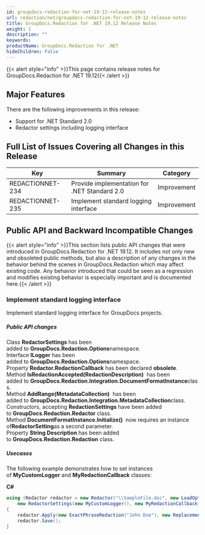 ```yaml
---
id: groupdocs-redaction-for-net-19-12-release-notes
url: redaction/net/groupdocs-redaction-for-net-19-12-release-notes
title: GroupDocs.Redaction for .NET 19.12 Release Notes
weight: 1
description: ""
keywords: 
productName: GroupDocs.Redaction for .NET
hideChildren: False
---
```

{{< alert style="info" >}}This page contains release notes for GroupDocs.Redaction for .NET 19.12{{< /alert >}}

## Major Features

There are the following improvements in this release:

*   Support for .NET Standard 2.0 
*   Redactor settings including logging interface

## Full List of Issues Covering all Changes in this Release

| Key | Summary | Category |
| --- | --- | --- |
| REDACTIONNET-234 | Provide implementation for .NET Standard 2.0 | Improvement |
| REDACTIONNET-235 | Implement standard logging interface | Improvement |

## Public API and Backward Incompatible Changes

{{< alert style="info" >}}This section lists public API changes that were introduced in GroupDocs.Redaction for .NET 19.12. It includes not only new and obsoleted public methods, but also a description of any changes in the behavior behind the scenes in GroupDocs.Redaction which may affect existing code. Any behavior introduced that could be seen as a regression and modifies existing behavior is especially important and is documented here.{{< /alert >}}

### Implement standard logging interface

Implement standard logging interface for GroupDocs projects.

##### Public API changes   

Class **RedactorSettings** has been added to **GroupDocs.Redaction.Options**namespace.  
Interface **ILogger** has been added to **GroupDocs.Redaction.Options**namespace.  
Property **Redactor.RedactionCallback** has been declared **obsolete**.  
Method **IsRedactionAccepted(RedactionDescription)**  has been added to **GroupDocs.Redaction.Integration.DocumentFormatInstance**class.  
Method **AddRange(MetadataCollection)**  has been added to **GroupDocs.Redaction.Integration.MetadataCollection**class.  
Constructors, accepting **RedactionSettings** have been added to **GroupDocs.Redaction.Redactor** class.  
Method **DocumentFormatInstance.Initialize()**  now requires an instance of**RedactorSetting**as a second parameter.  
Property **String Description** has been added to **GroupDocs.Redaction.Redaction** class.  
  

##### Usecases

The following example demonstrates how to set instances of **MyCustomLogger** and **MyRedactionCallback** classes:

**C#**

```csharp
using (Redactor redactor = new Redactor("\\SampleFile.doc", new LoadOptions(), 
	new RedactorSettings(new MyCustomLogger(), new MyRedactionCallback())))
{
    redactor.Apply(new ExactPhraseRedaction("John Doe"), new ReplacementOptions(Color.Red));
    redactor.Save();
}
```
